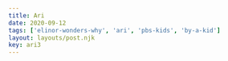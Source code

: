 ```yaml
---
title: Ari
date: 2020-09-12
tags: ['elinor-wonders-why', 'ari', 'pbs-kids', 'by-a-kid']
layout: layouts/post.njk
key: ari3
---
```


